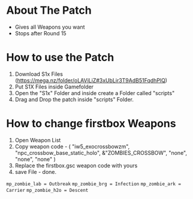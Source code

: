 # About The Patch
- Gives all Weapons you want
- Stops after Round 15

# How to use the Patch
1. Download S1x Files (https://mega.nz/folder/oLAViLiZ#3xUbLir3T9AdB51FqdhPlQ)
2. Put S1X Files inside Gamefolder
3. Open the "S1x" Folder and inside create a Folder called "scripts"
4. Drag and Drop the patch inside "scripts" Folder.

# How to change firstbox Weapons
1. Open Weapon List
2. Copy weapon code - ( "iw5_exocrossbowzm", "npc_crossbow_base_static_holo", &"ZOMBIES_CROSSBOW", "none", "none", "none" )
3. Replace the firstbox.gsc weapon code with yours
4. save File - done.

`mp_zombie_lab = Outbreak`
`mp_zombie_brg = Infection`
`mp_zombie_ark = Carrier`
`mp_zombie_h2o = Descent`


